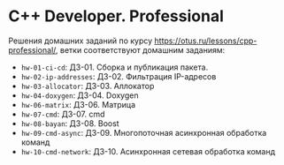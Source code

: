 # C++ Developer. Professional

Решения домашних заданий по курсу https://otus.ru/lessons/cpp-professional/, ветки соответствуют домашним заданиям:

- `hw-01-ci-cd`: ДЗ-01. Сборка и публикация пакета.
- `hw-02-ip-addresses`: ДЗ-02. Фильтрация IP-адресов
- `hw-03-allocator`: ДЗ-03. Аллокатор
- `hw-04-doxygen`: ДЗ-04. Doxygen
- `hw-06-matrix`: ДЗ-06. Матрица
- `hw-07-cmd`: ДЗ-07. cmd
- `hw-08-bayan`: ДЗ-08. Boost
- `hw-09-cmd-async`: ДЗ-09. Многопоточная асинхронная обработка команд
- `hw-10-cmd-network`: ДЗ-10. Асинхронная сетевая обработка команд